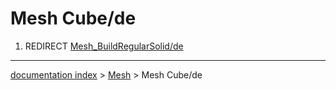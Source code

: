 # Mesh Cube/de
1.  REDIRECT [Mesh\_BuildRegularSolid/de](Mesh_BuildRegularSolid/de.md)

---
[documentation index](../README.md) > [Mesh](Mesh_Workbench.md) > Mesh Cube/de

